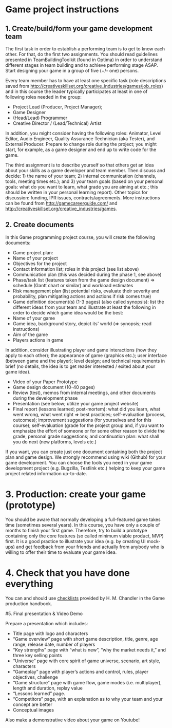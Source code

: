 # Game project instructions

## 1. Create/build/form your game development team
The first task in order to establish a performing team is to get to know each other. For that, do the first two assignments.
You should read guidelines presented in TeamBuildingToolkit (found in Optima) in order to understand different stages in team building and to achieve performing stage ASAP. Start designing your game in a group of five (+/- one) persons. 

Every team member has to have at least one specific task (role descriptions saved from http://creativeskillset.org/creative_industries/games/job_roles) and in this course the leader typically participates at least in one of following roles needed in the group:
*	Project Lead (Producer, Project Manager);
*	Game Designer
*	(Head/Lead) Programmer
*	Creative Director / (Lead/Technical) Artist

In addition, you might consider having the following roles: Animator, Level Editor, Audio Engineer, Quality Assurance Technician (aka Tester), and External Producer. Prepare to change role during the project; you might start, for example, as a game designer and end up to write code for the game.

The third assignment is to describe yourself so that others get an idea about your skills as a game developer and team member. Then discuss and decide: 1) the name of your team; 2) internal communication (channels, tools, meeting times etc.); and 3) your team goals (based on your personal goals: what do you want to learn, what grade you are aiming at etc.; this should be written in your personal learning report). Other topics for discussion: funding, IPR issues, contracts/agreements.
More instructions can be found from http://gamecareerguide.com/ and http://creativeskillset.org/creative_industries/games.

## 2. Create documents
In this Game programming project course, you will create the following documents:
*	Game project plan:
  *	Name of your project
  *	Objectives for the project
  *	Contact information list; roles in this project (see list above)
  *	Communication plan (this was decided during the phase 1, see above)
  *	Phase/task list (features taken from the game design document) => schedule (Gantt chart or similar) and workload estimates
  *	Risk management plan (list potential risks, evaluate their severity and probability, plan mitigating actions and actions if risk comes true)
*	Game definition document(s) (1-3 pages) (also called synopsis): list the different ideas from your team and illustrate at least the following in order to decide which game idea would be the best:
  *	Name of your game
  *	Game idea, background story, depict its' world (=> synopsis; read instructions)
  *	Aim of the game
  *	Players actions in game

In addition, consider illustrating player and game interactions (how they apply to each other); the appearance of game (graphics etc.); user interface (between game and the player); level design; and technical requirements in brief (no details, the idea is to get reader interested / exited about your game idea).

* Video of your Paper Prototype
*	Game design document (10-40 pages)
*	Review (test), memos from internal meetings, and other documents during the development phase
*	Presentation (see below; utilize your game project website)
*	Final report (lessons learned; post-mortem): what did you learn, what went wrong, what went right => best practices; self-evaluation (process, outcomes); improvement suggestions (for yourselves and for this course); self-evaluation (grade for the project group and, if you want to emphasize the effort of someone or for some other reason to divide the grade, personal grade suggestions; and continuation plan: what shall you do next (new platforms, levels etc.)

If you want, you can create just one document containing both the project plan and game design. We strongly recommend using wiki (Github) for your game development. You can choose the tools you need in your game development project (e.g. Bugzilla, Testlink etc.) helping  to keep your game project related information up-to-date.

# 3. Production: create your game (prototype)
You should be aware that normally developing a full-featured game takes time (sometimes several years). In this course, you have only a couple of months to finish your first game. Therefore, try to build a prototype containing only the core features (so called minimum viable product, MVP) first. It is a good practice to illustrate your idea (e.g. by creating UI mock-ups) and get feedback from your friends and actually from anybody who is willing to offer their time to evaluate your game idea.

# 4. Check that you have done everything
You can and should use [checklists](https://github.com/JAMK-IT/TTOW0211-221-game-development/blob/master/checklists.md) provided by H. M. Chandler in the Game production handbook.

#5. Final presentation & Video Demo

Prepare a presentation which includes:

* Title page with logo and characters
* “Game overview” page with short game description, title, genre, age range, release date, number of players
* “Key strengths” page with “what is new”, “why the market needs it,” and three key selling points
* “Universe” page with core spirit of game universe, scenario, art style, characters
* “Gameplay” page with player’s actions and control, rules, player objectives, challenge
* “Game structure” page with game flow, game modes (i.e. multiplayer), length and duration, replay value
* “Lessons learned” page. 
* “Competitors” page, with an explanation as to why your team and your concept are better
* Conceptual images

Also make a demonstrative video about your game on Youtube!

